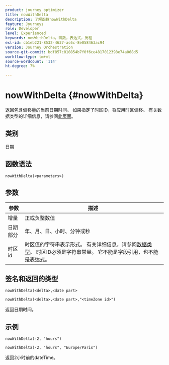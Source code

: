 ```yaml
---
product: journey optimizer
title: nowWithDelta
description: 了解函数nowWithDelta
feature: Journeys
role: Developer
level: Experienced
keywords: nowWithDelta，函数，表达式，历程
exl-id: cb1eb221-8532-4637-ac6c-8e058463ac94
version: Journey Orchestration
source-git-commit: bdf857c010854b7f0f6ce4817012398e74a068d5
workflow-type: tm+mt
source-wordcount: '114'
ht-degree: 7%

---
```


# nowWithDelta {#nowWithDelta}

返回包含偏移量的当前日期时间。 如果指定了时区ID，将应用时区偏移。 有关数据类型的详细信息，请参阅[此页面](../expression/data-types.md)。

## 类别

日期

## 函数语法

`nowWithDelta(<parameters>)`

## 参数

| 参数 | 描述 |
|--- |--- |
| 增量 | 正或负整数值 |
| 日期部分 | 年、月、日、小时、分钟或秒 |
| 时区id | 时区值的字符串表示形式。 有关详细信息，请参阅[数据类型](../expression/data-types.md)。 时区ID必须是字符串常量。 它不能是字段引用，也不能是表达式。 |

## 签名和返回的类型

`nowWithDelta(<delta>,<date part>`

`nowWithDelta(<delta>,<date part>,"<timeZone id>")`

返回日期时间。

## 示例

`nowWithDelta(-2, "hours")`

`nowWithDelta(-2, "hours", "Europe/Paris")`

返回2小时前的dateTime。
